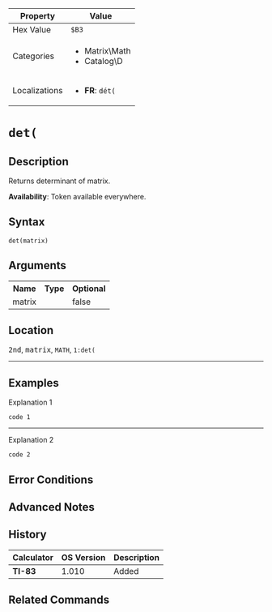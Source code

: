 | Property      | Value |
|---------------|-------|
| Hex Value     | `$B3`|
| Categories    | <ul><li>Matrix\Math</li><li>Catalog\D</li></ul> |
| Localizations | <ul><li><b>FR</b>: `dét(`</li></ul> |

# `det(`

## Description
Returns determinant of matrix.


<b>Availability</b>: Token available everywhere.

## Syntax
`det(matrix)`

## Arguments
<table>
<tr><th>Name</th><th>Type</th><th>Optional</th></tr>

<tr><td>matrix</td><td></td><td>false</td></tr>

</table>

## Location
<kbd>2nd</kbd>, <kbd>matrix</kbd>, `MATH`, `1:det(`
<hr>

## Examples

Explanation 1
```ti-basic
code 1
```
---
Explanation 2
```ti-basic
code 2
```

## Error Conditions


## Advanced Notes


## History
| Calculator | OS Version | Description |
|------------|------------|-------------|
| <b>TI-83</b> | 1.010 | Added

## Related Commands

    